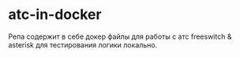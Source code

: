 # atc-in-docker
Репа содержит в себе докер файлы для работы с атс freeswitch & asterisk для тестирования логики локально.